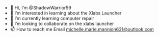 - 👋 Hi, I’m @ShadowWarrior59
- 👀 I’m interested in learning about the Xlabs Launcher
- 🌱 I’m currently learning computer repair
- 💞️ I’m looking to collaborate on the xlabs launcher
- 📫 How to reach me Email michelle.marie.mannion631@outlook.com

<!---
ShadowWarrior59/ShadowWarrior59 is a ✨ special ✨ repository because its `README.md` (this file) appears on your GitHub profile.
You can click the Preview link to take a look at your changes.
--->
